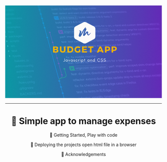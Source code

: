 <p align="center">
  <a href="" rel="opener">
 <img src="images/budget_app.png" alt="badget app"></a>
</p>
<div align="center">

-----

# 🤖 Simple app to manage expenses

🏁 Getting Started,
   Play with code

🚀 Deploying the projects
   open html file in a browser
 
🎉 Acknowledgements
